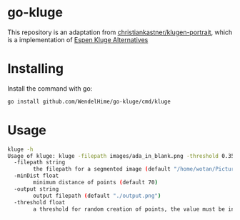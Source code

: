 # go-kluge

This repository is an adaptation from [christiankastner/klugen-portrait](https://github.com/christiankastner/klugen-portrait), which is a implementation of [Espen Kluge Alternatives](https://www.espen.xyz/alternatives-new-portrait-series-2019)

# Installing

Install the command with go:
```bash
go install github.com/WendelHime/go-kluge/cmd/kluge
```

# Usage

```bash
kluge -h
Usage of kluge: kluge -filepath images/ada_in_blank.png -threshold 0.35 -minDist 50 -output images/ada_output.png
  -filepath string
        the filepath for a segmented image (default "/home/wotan/Pictures/ada_in_blank.png")
  -minDist float
        minimum distance of points (default 70)
  -output string
        output filepath (default "./output.png")
  -threshold float
        a threshold for random creation of points, the value must be in the range 0, 100. (default 0.25)
```
